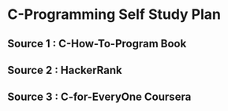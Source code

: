 # C-Programming Self Study Plan

## Source 1 : C-How-To-Program Book

## Source 2 : HackerRank

## Source 3 : C-for-EveryOne Coursera
